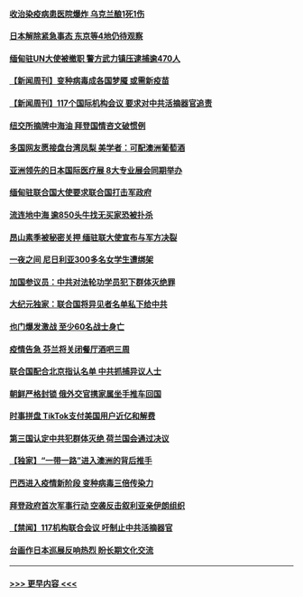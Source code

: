 #### [收治染疫病患医院爆炸 乌克兰酿1死1伤](../pages/prog202/a103063866.md?t=02281451) 
#### [日本解除紧急事态 东京等4地仍待观察](../pages/prog202/a103063808.md?t=02281451) 
#### [缅甸驻UN大使被撤职 警方武力镇压逮捕逾470人](../pages/prog202/a103063775.md?t=02281451) 
#### [【新闻周刊】变种病毒成各国梦魇 或需新疫苗](../pages/prog202/a103063683.md?t=02281451) 
#### [【新闻周刊】117个国际机构会议 要求对中共活摘器官追责](../pages/prog202/a103063697.md?t=02281451) 
#### [纽交所摘牌中海油 拜登国情咨文破惯例](../pages/prog202/a103063668.md?t=02281451) 
#### [多国网友愿接盘台湾凤梨 美学者：可配澳洲葡萄酒](../pages/prog202/a103063607.md?t=02281451) 
#### [亚洲领先的日本国际医疗展 8大专业展会同期举办](../pages/prog202/a103063574.md?t=02281451) 
#### [缅甸驻联合国大使要求联合国打击军政府](../pages/prog202/a103063493.md?t=02281451) 
#### [流连地中海 逾850头牛找无买家恐被扑杀](../pages/prog202/a103063257.md?t=02281451) 
#### [昂山素季被秘密关押 缅驻联大使宣布与军方决裂](../pages/prog202/a103063232.md?t=02281451) 
#### [一夜之间 尼日利亚300多名女学生遭绑架](../pages/prog202/a103063164.md?t=02281451) 
#### [加国参议员：中共对法轮功学员犯下群体灭绝罪](../pages/prog202/a103063132.md?t=02281451) 
#### [大纪元独家：联合国将异见者名单私下给中共](../pages/prog202/a103063119.md?t=02281451) 
#### [也门爆发激战 至少60名战士身亡](../pages/prog202/a103063098.md?t=02281451) 
#### [疫情告急 芬兰将关闭餐厅酒吧三周](../pages/prog202/a103063080.md?t=02281451) 
#### [联合国配合北京指认名单 中共抓捕异议人士](../pages/prog202/a103063027.md?t=02281451) 
#### [朝鲜严格封锁 俄外交官携家属坐手推车回国](../pages/prog202/a103062591.md?t=02281451) 
#### [时事拼盘 TikTok支付美国用户近亿和解费](../pages/prog202/a103062936.md?t=02281451) 
#### [第三国认定中共犯群体灭绝  荷兰国会通过决议](../pages/prog202/a103062716.md?t=02281451) 
#### [【独家】“一带一路”进入澳洲的背后推手](../pages/prog202/a103062709.md?t=02281451) 
#### [巴西进入疫情新阶段 变种病毒三倍传染力](../pages/prog202/a103062696.md?t=02281451) 
#### [拜登政府首次军事行动 空袭反击叙利亚亲伊朗组织](../pages/prog202/a103062624.md?t=02281451) 
#### [【禁闻】117机构联合会议 吁制止中共活摘器官](../pages/prog202/a103062599.md?t=02281451) 
#### [台画作日本巡展反响热烈 盼长期文化交流](../pages/prog202/a103062475.md?t=02281451) 

----
#### [ >>> 更早内容 <<< ](../indexes/prog202-earlier.md)
